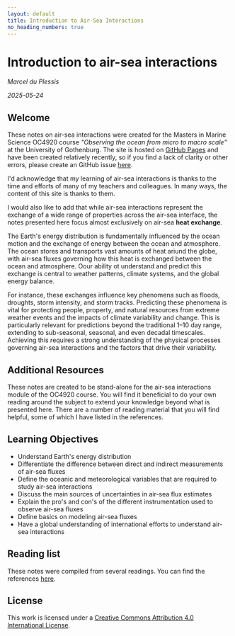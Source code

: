 ```yaml
---
layout: default
title: Introduction to Air-Sea Interactions
no_heading_numbers: true
---
```


<h1>Introduction to air-sea interactions</h1>

*Marcel du Plessis*


*2025-05-24*


## Welcome

These notes on air-sea interactions were created for the Masters in Marine Science OC4920 course *"Observing the ocean from micro to macro scale"* at the University of Gothenburg. The site is hosted on [GitHub Pages](https://github.com/marcelduplessis/air-sea-interactions-notes) and have been created relatively recently, so if you find a lack of clarity or other errors, please create an GitHub issue [here](https://github.com/marcelduplessis/air-sea-interactions-notes/issues). 

I'd acknowledge that my learning of air-sea interactions is thanks to the time and efforts of many of my teachers and colleagues. In many ways, the content of this site is thanks to them.

I would also like to add that while air-sea interactions represent the exchange of a wide range of properties across the air-sea interface, the notes presented here focus almost exclusively on air-sea **heat exchange**. 

The Earth's energy distribution is fundamentally influenced by the ocean motion and the exchange of energy between the ocean and atmosphere. The ocean stores and transports vast amounts of heat ariund the globe, with air-sea fluxes governing how this heat is exchanged between the ocean and atmosphere. Oour ability ot understand and predict this exchange is central to weather patterns, climate systems, and the global energy balance.

For instance, these exchanges influence key phenomena such as floods, droughts, storm intensity, and storm tracks. Predicting these phenomena is vital for protecting people, property, and natural resources from extreme weather events and the impacts of climate variability and change. This is particularly relevant for predictions beyond the traditional 1–10 day range, extending to sub-seasonal, seasonal, and even decadal timescales. Achieving this requires a strong understanding of the physical processes governing air-sea interactions and the factors that drive their variability.


## Additional Resources

These notes are created to be stand-alone for the air-sea interactions module of the OC4920 course. You will find it beneficial to do your own reading around the subject to extend your knowledge beyond what is presented here. There are a number of reading material that you will find helpful, some of which I have listed in the references.

## Learning Objectives

- Understand Earth's energy distribution 
- Differentiate the difference between direct and indirect measurements of air-sea fluxes
- Define the oceanic and meteorological variables that are required to study air-sea interactions
- Discuss the main sources of uncertainties in air-sea flux estimates
- Explain the pro's and con's of the different instrumentation used to observe air-sea fluxes
- Define basics on modeling air-sea fluxes
- Have a global understanding of international efforts to understand air-sea interactions

## Reading list

These notes were compiled from several readings. You can find the references [here](/references).

## License

This work is licensed under a [Creative Commons Attribution 4.0 International License](http://creativecommons.org/licenses/by/4.0/).

<style>
.reference {
    text-indent: -3em; /* Negative indent for the first line */
    padding-left: 3em; /* Indent for subsequent lines */
}
</style>

